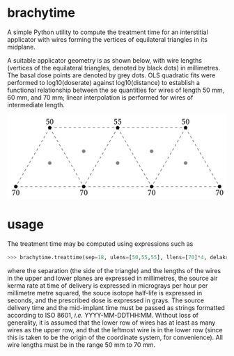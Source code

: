 # brachytime

A simple Python utility to compute the treatment time for an interstitial applicator with wires forming the vertices of equilateral triangles in its midplane.

A suitable applicator geometry is as shown below, with wire lengths (vertices of the equilateral triangles, denoted by black dots) in millimetres. The basal dose points are denoted by grey dots. OLS quadratic fits were performed to log10(doserate) against log10(distance) to establish a functional relationship between the se quantities for wires of length 50 mm, 60 mm, and 70 mm; linear interpolation is performed for wires of intermediate length.

![](diagram.png)

# usage

The treatment time may be computed using expressions such as

```Python
>>> brachytime.treattime(sep=18, ulens=[50,55,55], llens=[70]*4, delakr=0.494, deltime='2000-11-17T12:00', midtime='2000-11-22T18:40', halflife=6379000, presc=20)
```
where the separation (the side of the triangle) and the lengths of the wires in the upper and lower planes are expressed in millimetres, the source air kerma rate at time of delivery is expressed in micrograys per hour per millimetre metre squared, the souce isotope half-life is expressed in seconds, and the prescribed dose is expressed in grays. The source delivery time and the mid-implant time must be passed as strings formatted according to ISO 8601, *i.e.* YYYY-MM-DDTHH:MM. Without loss of generality, it is assumed that the lower row of wires has at least as many wires as the upper row, and that the leftmost wire is in the lower row (since this is taken to be the origin of the coordinate system, for convenience). All wire lengths must be in the range 50 mm to 70 mm.
